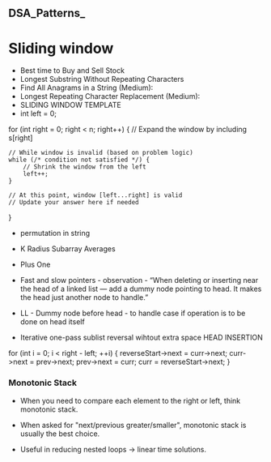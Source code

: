 ## DSA_Patterns_
# Sliding window
- Best time to Buy and Sell Stock
- Longest Substring Without Repeating Characters
- Find All Anagrams in a String (Medium):
- Longest Repeating Character Replacement (Medium):
- SLIDING WINDOW TEMPLATE
- int left = 0;

for (int right = 0; right < n; right++) {
    // Expand the window by including s[right]
    
    // While window is invalid (based on problem logic)
    while (/* condition not satisfied */) {
        // Shrink the window from the left
        left++;
    }

    // At this point, window [left...right] is valid
    // Update your answer here if needed
}

- permutation in string
- K Radius Subarray Averages
- Plus One


- Fast and slow pointers - observation - “When deleting or inserting near the head of a linked list — add a dummy node pointing to head. It makes the head just another node to handle.”
- LL - Dummy node before head - to handle case if operation is to be done on head itself

- Iterative one-pass sublist reversal wihtout extra space HEAD INSERTION

  
for (int i = 0; i < right - left; ++i) {
            reverseStart->next = curr->next;
            curr->next = prev->next;
            prev->next = curr;
            curr = reverseStart->next;
        }


### Monotonic Stack

- When you need to compare each element to the right or left, think monotonic stack.

- When asked for "next/previous greater/smaller", monotonic stack is usually the best choice.

- Useful in reducing nested loops → linear time solutions.
  

